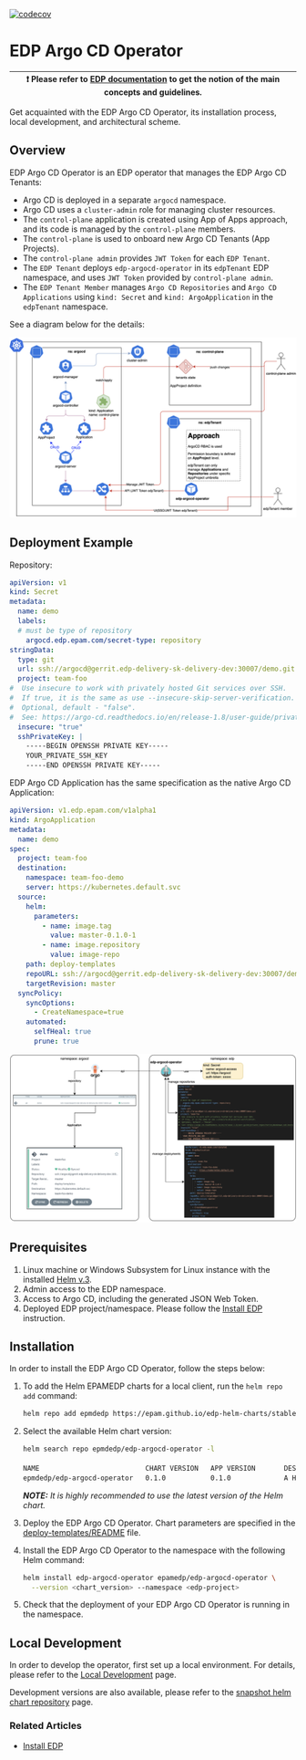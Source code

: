[![codecov](https://codecov.io/gh/epam/edp-argocd-operator/branch/master/graph/badge.svg?token=VNMBQGDKJ3)](https://codecov.io/gh/epam/edp-argocd-operator)

# EDP Argo CD Operator

| :heavy_exclamation_mark: Please refer to [EDP documentation](https://epam.github.io/edp-install/) to get the notion of the main concepts and guidelines. |
| --- |

Get acquainted with the EDP Argo CD Operator, its installation process, local development, and architectural scheme.

## Overview

EDP Argo CD Operator is an EDP operator that manages the EDP Argo CD Tenants:

* Argo CD is deployed in a separate `argocd` namespace.
* Argo CD uses a `cluster-admin` role for managing cluster resources.
* The `control-plane` application is created using App of Apps approach, and its code is managed by the `control-plane` members.
* The `control-plane` is used to onboard new Argo CD Tenants (App Projects).
* The `control-plane admin` provides `JWT Token` for each `EDP Tenant`.
* The `EDP Tenant` deploys `edp-argocd-operator` in its `edpTenant` EDP namespace, and uses `JWT Token` provided by `control-plane admin`.
* The `EDP Tenant Member` manages `Argo CD Repositories` and `Argo CD Applications` using `kind: Secret` and `kind: ArgoApplication` in the `edpTenant` namespace.

See a diagram below for the details:

![edpTenant](docs/assets/edpTenant.png)

## Deployment Example

Repository:

```yaml
apiVersion: v1
kind: Secret
metadata:
  name: demo
  labels:
  # must be type of repository
    argocd.edp.epam.com/secret-type: repository
stringData:
  type: git
  url: ssh://argocd@gerrit.edp-delivery-sk-delivery-dev:30007/demo.git
  project: team-foo
#  Use insecure to work with privately hosted Git services over SSH.
#  If true, it is the same as use --insecure-skip-server-verification.
#  Optional, default - "false".
#  See: https://argo-cd.readthedocs.io/en/release-1.8/user-guide/private-repositories/#unknown-ssh-hosts
  insecure: "true"
  sshPrivateKey: |
    -----BEGIN OPENSSH PRIVATE KEY-----
    YOUR_PRIVATE_SSH_KEY
    -----END OPENSSH PRIVATE KEY-----
```

EDP Argo CD Application has the same specification as the native Argo CD Application:

```yaml
apiVersion: v1.edp.epam.com/v1alpha1
kind: ArgoApplication
metadata:
  name: demo
spec:
  project: team-foo
  destination:
    namespace: team-foo-demo
    server: https://kubernetes.default.svc
  source:
    helm:
      parameters:
        - name: image.tag
          value: master-0.1.0-1
        - name: image.repository
          value: image-repo
    path: deploy-templates
    repoURL: ssh://argocd@gerrit.edp-delivery-sk-delivery-dev:30007/demo.git
    targetRevision: master
  syncPolicy:
    syncOptions:
      - CreateNamespace=true
    automated:
      selfHeal: true
      prune: true
```

![example](docs/assets/example.png)

## Prerequisites

1. Linux machine or Windows Subsystem for Linux instance with the installed [Helm v.3](https://helm.sh/docs/intro/install/).
2. Admin access to the EDP namespace.
3. Access to Argo CD, including the generated JSON Web Token.
4. Deployed EDP project/namespace. Please follow the [Install EDP](https://epam.github.io/edp-install/operator-guide/install-edp/) instruction.

## Installation

In order to install the EDP Argo CD Operator, follow the steps below:

1. To add the Helm EPAMEDP charts for a local client, run the `helm repo add` command:

    ```bash
    helm repo add epmdedp https://epam.github.io/edp-helm-charts/stable
    ```

2. Select the available Helm chart version:

    ```bash
    helm search repo epmdedp/edp-argocd-operator -l

    NAME                          CHART VERSION   APP VERSION       DESCRIPTION
    epmdedp/edp-argocd-operator   0.1.0  	      0.1.0             A Helm chart for EDP Argo CD Operator
    ```

    _**NOTE:** It is highly recommended to use the latest version of the Helm chart._

3. Deploy the EDP Argo CD Operator. Chart parameters are specified in the [deploy-templates/README](deploy-templates/README.md) file.

4. Install the EDP Argo CD Operator to the <edp-project> namespace with the following Helm command:

    ```bash
    helm install edp-argocd-operator epamedp/edp-argocd-operator \
      --version <chart_version> --namespace <edp-project>
    ```

5. Check that the deployment of your EDP Argo CD Operator is running in the <edp-project> namespace.

## Local Development

In order to develop the operator, first set up a local environment. For details, please refer to the [Local Development](https://epam.github.io/edp-install/developer-guide/local-development/) page.

Development versions are also available, please refer to the [snapshot helm chart repository](https://epam.github.io/edp-helm-charts/snapshot/) page.

### Related Articles

* [Install EDP](https://epam.github.io/edp-install/operator-guide/install-edp/)
